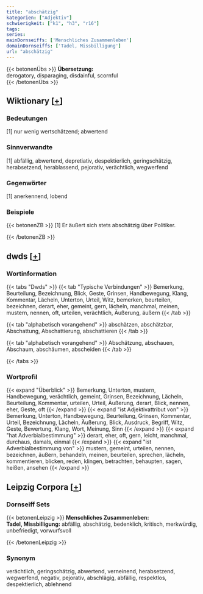 ```yaml
---
title: "abschätzig"
kategorien: ["Adjektiv"]
schwierigkeit: ["k1", "h3", "r16"]
tags:
series:
mainDornseiffs: ['Menschliches Zusammenleben']
domainDornseiffs: ['Tadel, Missbilligung']
url: "abschätzig"
---
```


{{< betonenÜbs >}}
**Übersetzung:**  
derogatory, disparaging, disdainful, scornful  
{{< /betonenÜbs >}}

## Wiktionary [[+](https://de.wiktionary.org/wiki/abschätzig)]

### Bedeutungen
[1] nur wenig wertschätzend; abwertend  

### Sinnverwandte
[1] abfällig, abwertend, depretiativ, despektierlich, geringschätzig, herabsetzend, herablassend, pejorativ, verächtlich, wegwerfend  

### Gegenwörter
[1] anerkennend, lobend  

### Beispiele
{{< betonenZB >}}
[1] Er äußert sich stets abschätzig über Politiker.  

{{< /betonenZB >}}


## dwds [[+](https://www.dwds.de/wb/abschätzig)]

### Wortinformation
{{< tabs "Dwds" >}}
{{< tab "Typische Verbindungen" >}}
Bemerkung, Beurteilung, Bezeichnung, Blick, Geste, Grinsen, Handbewegung, Klang, Kommentar, Lächeln, Unterton, Urteil, Witz, bemerken, beurteilen, bezeichnen, derart, eher, gemeint, gern, lächeln, manchmal, meinen, mustern, nennen, oft, urteilen, verächtlich, Äußerung, äußern
{{< /tab >}}

{{< tab "alphabetisch vorangehend" >}}
abschätzen, abschätzbar, Abschattung, Abschattierung, abschattieren
{{< /tab >}}

{{< tab "alphabetisch vorangehend" >}}
Abschätzung, abschauen, Abschaum, abschäumen, abscheiden
{{< /tab >}}

{{< /tabs >}}

### Wortprofil
{{< expand "Überblick" >}} Bemerkung, Unterton, mustern, Handbewegung, verächtlich, gemeint, Grinsen, Bezeichnung, Lächeln, Beurteilung, Kommentar, urteilen, Urteil, Äußerung, derart, Blick, nennen, eher, Geste, oft {{< /expand >}}
{{< expand "ist Adjektivattribut von" >}} Bemerkung, Unterton, Handbewegung, Beurteilung, Grinsen, Kommentar, Urteil, Bezeichnung, Lächeln, Äußerung, Blick, Ausdruck, Begriff, Witz, Geste, Bewertung, Klang, Wort, Meinung, Sinn {{< /expand >}}
{{< expand "hat Adverbialbestimmung" >}} derart, eher, oft, gern, leicht, manchmal, durchaus, damals, einmal {{< /expand >}}
{{< expand "ist Adverbialbestimmung von" >}} mustern, gemeint, urteilen, nennen, bezeichnen, äußern, behandeln, meinen, beurteilen, sprechen, lächeln, kommentieren, blicken, reden, klingen, betrachten, behaupten, sagen, heißen, ansehen {{< /expand >}}

## Leipzig Corpora [[+](https://corpora.uni-leipzig.de/en/res?word=abschätzig&corpusId=deu_newscrawl-public_2018)]

### Dornseiff Sets
{{< betonenLeipzig >}}
**Menschliches Zusammenleben:**  
**Tadel, Missbilligung:** abfällig, abschätzig, bedenklich, kritisch, merkwürdig, unbefriedigt, vorwurfsvoll  

{{< /betonenLeipzig >}}

### Synonym
verächtlich, geringschätzig, abwertend, verneinend, herabsetzend, wegwerfend, negativ, pejorativ, abschlägig, abfällig, respektlos, despektierlich, ablehnend

